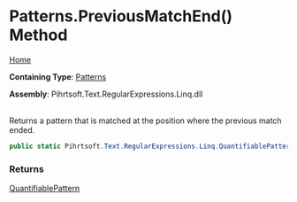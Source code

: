 # Patterns\.PreviousMatchEnd\(\) Method

[Home](../../../../../../README.md)

**Containing Type**: [Patterns](../README.md)

**Assembly**: Pihrtsoft\.Text\.RegularExpressions\.Linq\.dll

\
Returns a pattern that is matched at the position where the previous match ended\.

```csharp
public static Pihrtsoft.Text.RegularExpressions.Linq.QuantifiablePattern PreviousMatchEnd()
```

### Returns

[QuantifiablePattern](../../QuantifiablePattern/README.md)

